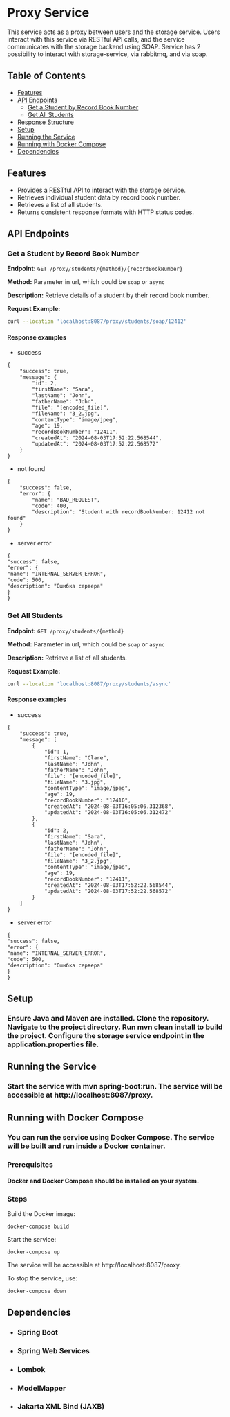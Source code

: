 # Proxy Service

This service acts as a proxy between users and the storage service. Users interact with this service via RESTful API calls, and the service communicates with the storage backend using SOAP.
Service has 2 possibility to interact with storage-service, via rabbitmq, and via soap.
## Table of Contents

- [Features](#features)
- [API Endpoints](#api-endpoints)
    - [Get a Student by Record Book Number](#get-a-student-by-record-book-number)
    - [Get All Students](#get-all-students)
- [Response Structure](#response-structure)
- [Setup](#setup)
- [Running the Service](#running-the-service)
- [Running with Docker Compose](#running-with-docker-compose)
- [Dependencies](#dependencies)

## Features

- Provides a RESTful API to interact with the storage service.
- Retrieves individual student data by record book number.
- Retrieves a list of all students.
- Returns consistent response formats with HTTP status codes.

## API Endpoints

### Get a Student by Record Book Number

**Endpoint:** `GET /proxy/students/{method}/{recordBookNumber}`

**Method:** Parameter in url, which could be `soap` or `async`

**Description:** Retrieve details of a student by their record book number.

**Request Example:**

```bash
curl --location 'localhost:8087/proxy/students/soap/12412'
```

#### Response examples 

- success
```
{
    "success": true,
    "message": {
        "id": 2,
        "firstName": "Sara",
        "lastName": "John",
        "fatherName": "John",
        "file": "[encoded_file]",
        "fileName": "3_2.jpg",
        "contentType": "image/jpeg",
        "age": 19,
        "recordBookNumber": "12411",
        "createdAt": "2024-08-03T17:52:22.568544",
        "updatedAt": "2024-08-03T17:52:22.568572"
    }
}
```

- not found
```
{
    "success": false,
    "error": {
        "name": "BAD_REQUEST",
        "code": 400,
        "description": "Student with recordBookNumber: 12412 not found"
    }
}
```

- server error
```
{
"success": false,
"error": {
"name": "INTERNAL_SERVER_ERROR",
"code": 500,
"description": "Ошибка сервера"
}
}
```



### Get All Students

**Endpoint:** `GET /proxy/students/{method}`

**Method:** Parameter in url, which could be `soap` or `async`

**Description:** Retrieve a list of all students.

**Request Example:**

```bash
curl --location 'localhost:8087/proxy/students/async'
```

#### Response examples

- success
```
{
    "success": true,
    "message": [
        {
            "id": 1,
            "firstName": "Clare",
            "lastName": "John",
            "fatherName": "John",
            "file": "[encoded_file]",
            "fileName": "3.jpg",
            "contentType": "image/jpeg",
            "age": 19,
            "recordBookNumber": "12410",
            "createdAt": "2024-08-03T16:05:06.312368",
            "updatedAt": "2024-08-03T16:05:06.312472"
        },
        {
            "id": 2,
            "firstName": "Sara",
            "lastName": "John",
            "fatherName": "John",
            "file": "[encoded_file]",
            "fileName": "3_2.jpg",
            "contentType": "image/jpeg",
            "age": 19,
            "recordBookNumber": "12411",
            "createdAt": "2024-08-03T17:52:22.568544",
            "updatedAt": "2024-08-03T17:52:22.568572"
        }
    ]
}

```

- server error
```
{
"success": false,
"error": {
"name": "INTERNAL_SERVER_ERROR",
"code": 500,
"description": "Ошибка сервера"
}
}
```

## Setup
### Ensure Java and Maven are installed. Clone the repository. Navigate to the project directory. Run mvn clean install to build the project. Configure the storage service endpoint in the application.properties file.

## Running the Service
### Start the service with mvn spring-boot:run. The service will be accessible at http://localhost:8087/proxy.

## Running with Docker Compose
### You can run the service using Docker Compose. The service will be built and run inside a Docker container.

### Prerequisites
#### Docker and Docker Compose should be installed on your system.
### Steps 
Build the Docker image:
```
docker-compose build
```

Start the service:
```
docker-compose up
```

The service will be accessible at http://localhost:8087/proxy.

To stop the service, use:
```
docker-compose down
```



## Dependencies
- ### Spring Boot
- ### Spring Web Services
- ### Lombok
- ### ModelMapper
- ### Jakarta XML Bind (JAXB)
